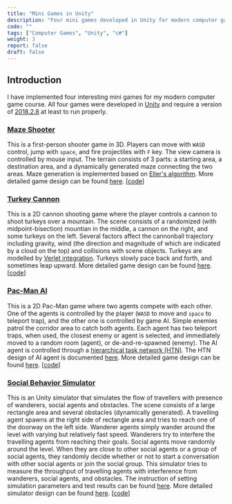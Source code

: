 ```yaml
---
title: "Mini Games in Unity"
description: "Four mini games developed in Unity for modern computer games course"
code: ""
tags: ["Computer Games", "Unity", "c#"]
weight: 3
report: false
draft: false
---
```


## Introduction

I have implemented four interesting mini games for my modern computer game course. All four games were developed in [Unity](https://unity.com/) and require a version of [2018.2.8](https://unity3d.com/get-unity/download/archive) at least to run properly. 

### [Maze Shooter](#maze-shooter)

This is a first-person shooter game in 3D. Players can move with ```WASD``` control, jump with ```space```, and fire projectiles with ```F``` key. The view camera is controlled by mouse input. The terrain consists of 3 parts: a starting area, a destination area, and a dynamically generated maze connecting the two areas. Maze generation is implemented based on [Eller's algorithm](http://weblog.jamisbuck.org/2010/12/29/maze-generation-eller-s-algorithm). More detailed game design can be found [here](/pdf/maze_shooter.pdf). [[code](https://github.com/FrankZhang427/maze-shooter)]

### [Turkey Cannon](#turkey-cannon)

This is a 2D cannon shooting game where the player controls a cannon to shoot turkeys over a mountain. The scene consists of a randomized (with midpoint-bisection) mountian in the middle, a cannon on the right, and some turkeys on the left. Several factors affect the cannonball trajectory including gravity, wind (the direction and magnitude of which are indicated by a cloud on the top) and collisions with scene objects. Turkeys are modelled by [Verlet integration](https://en.wikipedia.org/wiki/Verlet_integration). Turkeys slowly pace back and forth, and sometimes leap upward. More detailed game design can be found [here](/pdf/turkey_cannon.pdf). [[code](https://github.com/FrankZhang427/turkey-cannon)]

### [Pac-Man AI](#pac-man-AI)

This is a 2D Pac-Man game where two agents compete with each other. One of the agents is controlled by the player (```WASD``` to move and ```space``` to teleport trap), and the other one is controlled by game AI. Simple enemies patrol the corridor area to catch both agents. Each agent has two teleport traps, when used, the closest enemy or agent is selected, and immediately moved to a random room (agent), or de-and-re-spawned (enemy). The AI agent is controlled through a [hierarchical task network (HTN)](https://en.wikipedia.org/wiki/Hierarchical_task_network). The HTN design of AI agent is documented [here](/pdf/HTN.pdf). More detailed game design can be found [here](/pdf/pac-man_AI.pdf). [[code](https://github.com/FrankZhang427/pac-man-AI)]


### [Social Behavior Simulator](#social-behavior)

This is an Unity simulator that simulates the flow of travellers with presence of wanderers, social agents and obstacles. The scene consists of a large rectangle area and several obstacles (dynamically generated). A travelling agent spawns at the right side of rectangle area and tries to reach one of the doorway on the left side. Wanderer agents simply wander around the level with varying but relatively fast speed. Wanderers try to interfere the travelling agents from reaching their goals. Social agents move randomly around the level. When they are close to other social agents or a group of social agents, they randomly decide whether or not to start a conversation with other social agents or join the social group. This simulator tries to measure the throughput of travelling agents with interference from wanderers, social agents, and obstacles. The instruction of setting simulation parameters and test results can be found [here](/pdf/setup_result.pdf). More detailed simulator design can be found [here](/pdf/social_behavior.pdf). [[code](https://github.com/FrankZhang427/social-behavior)]